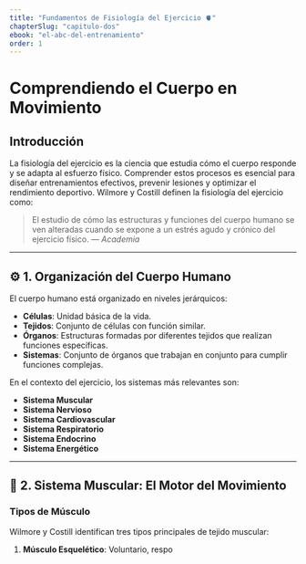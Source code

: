 ```yaml
---
title: "Fundamentos de Fisiología del Ejercicio 🫀"
chapterSlug: "capitulo-dos"
ebook: "el-abc-del-entrenamiento"
order: 1
---
```


# Comprendiendo el Cuerpo en Movimiento

## Introducción

La fisiología del ejercicio es la ciencia que estudia cómo el cuerpo responde y se adapta al esfuerzo físico. Comprender estos procesos es esencial para diseñar entrenamientos efectivos, prevenir lesiones y optimizar el rendimiento deportivo. Wilmore y Costill definen la fisiología del ejercicio como:

> El estudio de cómo las estructuras y funciones del cuerpo humano se ven alteradas cuando se expone a un estrés agudo y crónico del ejercicio físico.
> — *Academia*

---

## ⚙️ 1. Organización del Cuerpo Humano

El cuerpo humano está organizado en niveles jerárquicos:

- **Células**: Unidad básica de la vida.  
- **Tejidos**: Conjunto de células con función similar.  
- **Órganos**: Estructuras formadas por diferentes tejidos que realizan funciones específicas.  
- **Sistemas**: Conjunto de órganos que trabajan en conjunto para cumplir funciones complejas.

En el contexto del ejercicio, los sistemas más relevantes son:

- **Sistema Muscular**  
- **Sistema Nervioso**  
- **Sistema Cardiovascular**  
- **Sistema Respiratorio**  
- **Sistema Endocrino**  
- **Sistema Energético**

---

## 💪 2. Sistema Muscular: El Motor del Movimiento

### Tipos de Músculo

Wilmore y Costill identifican tres tipos principales de tejido muscular:

1. **Músculo Esquelético**: Voluntario, respo
